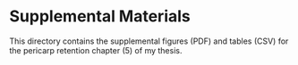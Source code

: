 # Supplemental Materials
This directory contains the supplemental figures (PDF) and tables (CSV) for the pericarp retention chapter (5) of my thesis.
